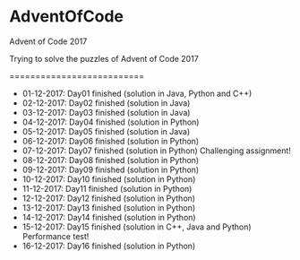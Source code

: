 # AdventOfCode
Advent of Code 2017

Trying to solve the puzzles of Advent of Code 2017

==========================

* 01-12-2017: Day01 finished (solution in Java, Python and C++)
* 02-12-2017: Day02 finished (solution in Java)
* 03-12-2017: Day03 finished (solution in Java)
* 04-12-2017: Day04 finished (solution in Python)
* 05-12-2017: Day05 finished (solution in Java)
* 06-12-2017: Day06 finished (solution in Python)
* 07-12-2017: Day07 finished (solution in Python) Challenging assignment!
* 08-12-2017: Day08 finished (solution in Python)
* 09-12-2017: Day09 finished (solution in Python)
* 10-12-2017: Day10 finished (solution in Python)
* 11-12-2017: Day11 finished (solution in Python)
* 12-12-2017: Day12 finished (solution in Python)
* 13-12-2017: Day13 finished (solution in Python)
* 14-12-2017: Day14 finished (solution in Python)
* 15-12-2017: Day15 finished (solution in C++, Java and Python) Performance test!
* 16-12-2017: Day16 finished (solution in Python)

